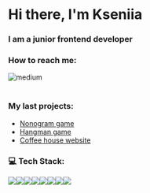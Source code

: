 
# Hi there, I'm Kseniia

### I am a junior frontend developer<br>

### How to reach me:

[<img align="left" alt="medium" src="https://img.shields.io/badge/LinkedIn-0077B5?style=for-the-badge&logo=linkedin&logoColor=white"  />](https://www.linkedin.com/in/kseniia-vakhrusheva-012b82235/) <br><br>



### My last projects:

* [Nonogram game](https://rolling-scopes-school.github.io/kseniia-vakhrusheva-JSFE2023Q4/nonogram/)
* [Hangman game](https://rolling-scopes-school.github.io/kseniia-vakhrusheva-JSFE2023Q4/hangman/)
* [Coffee house website](https://rolling-scopes-school.github.io/kseniia-vakhrusheva-JSFE2023Q4/coffee_house/ )

### 💻 Tech Stack:
<div style="display: flex;">
<img src="https://img.shields.io/badge/JavaScript-323330?style=for-the-badge&logo=javascript&logoColor=F7DF1E" style="margin: 0; padding: 0" />
<img src="https://img.shields.io/badge/HTML5-E34F26?style=for-the-badge&logo=html5&logoColor=white" style="margin: 0; padding: 0" />
<img src="https://img.shields.io/badge/CSS3-1572B6?style=for-the-badge&logo=css3&logoColor=white" style="margin: 0; padding: 0" />
<img src="https://img.shields.io/badge/Webpack-8DD6F9?style=for-the-badge&logo=Webpack&logoColor=white" style="margin: 0; padding: 0" />
<img src="https://img.shields.io/badge/eslint-3A33D1?style=for-the-badge&logo=eslint&logoColor=white" />
<img src="https://img.shields.io/badge/prettier-1A2C34?style=for-the-badge&logo=prettier&logoColor=F7BA3E"/>
<img src="https://img.shields.io/badge/TypeScript-007ACC?style=for-the-badge&logo=typescript&logoColor=white"/>
<img src="https://img.shields.io/badge/Figma-F24E1E?style=for-the-badge&logo=figma&logoColor=white"/>
</div>

